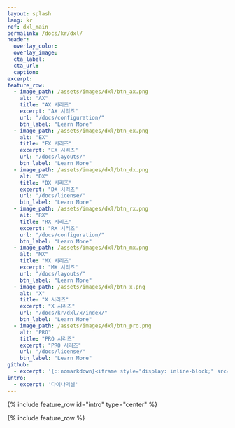 ```yaml
---
layout: splash
lang: kr
ref: dxl_main
permalink: /docs/kr/dxl/
header:
  overlay_color: 
  overlay_image:
  cta_label:
  cta_url:
  caption:
excerpt:
feature_row:
  - image_path: /assets/images/dxl/btn_ax.png
    alt: "AX"
    title: "AX 시리즈"
    excerpt: "AX 시리즈"
    url: "/docs/configuration/"
    btn_label: "Learn More"
  - image_path: /assets/images/dxl/btn_ex.png
    alt: "EX"
    title: "EX 시리즈"
    excerpt: "EX 시리즈"
    url: "/docs/layouts/"
    btn_label: "Learn More"
  - image_path: /assets/images/dxl/btn_dx.png
    alt: "DX"
    title: "DX 시리즈"
    excerpt: "DX 시리즈"
    url: "/docs/license/"
    btn_label: "Learn More"
  - image_path: /assets/images/dxl/btn_rx.png
    alt: "RX"
    title: "RX 시리즈"
    excerpt: "RX 시리즈"
    url: "/docs/configuration/"
    btn_label: "Learn More"
  - image_path: /assets/images/dxl/btn_mx.png
    alt: "MX"
    title: "MX 시리즈"
    excerpt: "MX 시리즈"
    url: "/docs/layouts/"
    btn_label: "Learn More"
  - image_path: /assets/images/dxl/btn_x.png
    alt: "X"
    title: "X 시리즈"
    excerpt: "X 시리즈"
    url: "/docs/kr/dxl/x/index/"
    btn_label: "Learn More"
  - image_path: /assets/images/dxl/btn_pro.png
    alt: "PRO"
    title: "PRO 시리즈"
    excerpt: "PRO 시리즈"
    url: "/docs/license/"
    btn_label: "Learn More"
github:
  - excerpt: '{::nomarkdown}<iframe style="display: inline-block;" src="https://ghbtns.com/github-btn.html?user=mmistakes&repo=minimal-mistakes&type=star&count=true&size=large" frameborder="0" scrolling="0" width="160px" height="30px"></iframe> <iframe style="display: inline-block;" src="https://ghbtns.com/github-btn.html?user=mmistakes&repo=minimal-mistakes&type=fork&count=true&size=large" frameborder="0" scrolling="0" width="158px" height="30px"></iframe>{:/nomarkdown}'
intro:
  - excerpt: '다이나믹셀'
---
```


{% include feature_row id="intro" type="center" %}

{% include feature_row %}
